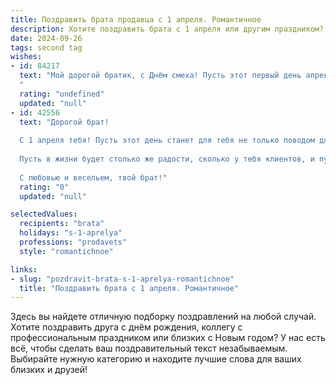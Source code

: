 ```yaml
---
title: Поздравить брата продавца с 1 апреля. Романтичное
description: Хотите поздравить брата с 1 апреля или другим праздником? Наш ИИ создаст незабываемое поздравление, а вы обязательно выделитесь среди других.  
date: 2024-09-26
tags: second tag
wishes:
- id: 84217
  text: "Мой дорогой братик, с Днём смеха! Пусть этот первый день апреля принесёт тебе не только шутливые приключения, но и  волшебство настоящей любви,  радость от каждой сделки, и ощущение, что ты продаёшь не просто товары, а частичку своего тёплого сердца.  Пусть твоя жизнь будет яркой и наполненной, как самый красивый букет, который ты когда-либо выбирал для кого-то особенного.  Я люблю тебя!
  "
  rating: "undefined"
  updated: "null"
- id: 42556
  text: "Дорогой брат!
  
  С 1 апреля тебя! Пусть этот день станет для тебя не только поводом для шуток, но и источником ярких эмоций и вдохновляющих моментов. В профессии продавца ты не просто находишь подход к людям, но и даришь им тепло и заботу, как никто другой. Желаю, чтобы среди множества товаров находились именно те, что принесут тебе счастье и удачу.
  
  Пусть в жизни будет столько же радости, сколько у тебя клиентов, и пусть каждый новый день приносит только самые светлые улыбки. Помни, что ты — лучший из лучших, и твоя доброта вдохновляет всех вокруг.
  
  С любовью и весельем, твой брат!"
  rating: "0"
  updated: "null"

selectedValues:
  recipients: "brata"
  holidays: "s-1-aprelya"
  professions: "prodavets"
  style: "romantichnoe"

links:
- slug: "pozdravit-brata-s-1-aprelya-romantichnoe"
  title: "Поздравить брата с 1 апреля. Романтичное"
---
```


Здесь вы найдете отличную подборку поздравлений на любой случай. 
Хотите поздравить друга с днём рождения, коллегу с профессиональным праздником или близких с Новым годом? У нас есть всё, чтобы сделать ваш поздравительный текст незабываемым. Выбирайте нужную категорию и находите лучшие слова для ваших близких и друзей!
